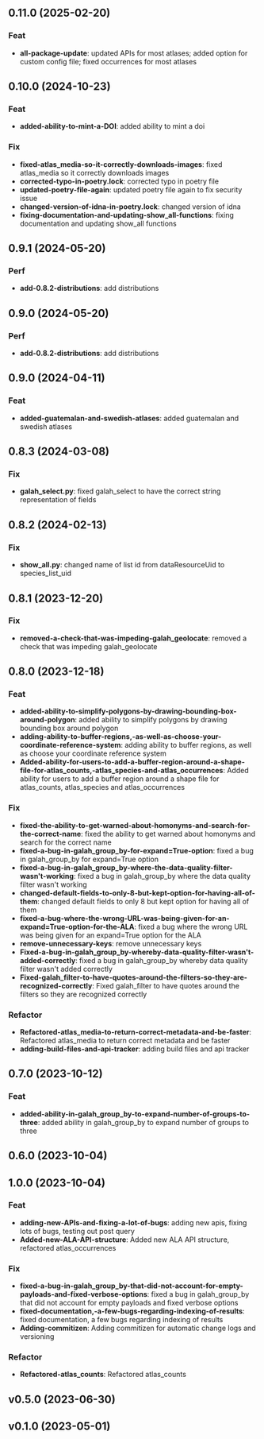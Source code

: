 ## 0.11.0 (2025-02-20)

### Feat

- **all-package-update**: updated APIs for most atlases; added option for custom config file; fixed occurrences for most atlases

## 0.10.0 (2024-10-23)

### Feat

- **added-ability-to-mint-a-DOI**: added ability to mint a doi

### Fix

- **fixed-atlas_media-so-it-correctly-downloads-images**: fixed atlas_media so it correctly downloads images
- **corrected-typo-in-poetry.lock**: corrected typo in poetry file
- **updated-poetry-file-again**: updated poetry file again to fix security issue
- **changed-version-of-idna-in-poetry.lock**: changed version of idna
- **fixing-documentation-and-updating-show_all-functions**: fixing documentation and updating show_all functions

## 0.9.1 (2024-05-20)

### Perf

- **add-0.8.2-distributions**: add distributions

## 0.9.0 (2024-05-20)

### Perf

- **add-0.8.2-distributions**: add distributions

## 0.9.0 (2024-04-11)

### Feat

- **added-guatemalan-and-swedish-atlases**: added guatemalan and swedish atlases

## 0.8.3 (2024-03-08)

### Fix

- **galah_select.py**: fixed galah_select to have the correct string representation of fields

## 0.8.2 (2024-02-13)

### Fix

- **show_all.py**: changed name of list id from dataResourceUid to species_list_uid

## 0.8.1 (2023-12-20)

### Fix

- **removed-a-check-that-was-impeding-galah_geolocate**: removed a check that was impeding galah_geolocate

## 0.8.0 (2023-12-18)

### Feat

- **added-ability-to-simplify-polygons-by-drawing-bounding-box-around-polygon**: added ability to simplify polygons by drawing bounding box around polygon
- **adding-ability-to-buffer-regions,-as-well-as-choose-your-coordinate-reference-system**: adding ability to buffer regions, as well as choose your coordinate reference system
- **Added-ability-for-users-to-add-a-buffer-region-around-a-shape-file-for-atlas_counts,-atlas_species-and-atlas_occurrences**: Added ability for users to add a buffer region around a shape file for atlas_counts, atlas_species and atlas_occurrences

### Fix

- **fixed-the-ability-to-get-warned-about-homonyms-and-search-for-the-correct-name**: fixed the ability to get warned about homonyms and search for the correct name
- **fixed-a-bug-in-galah_group_by-for-expand=True-option**: fixed a bug in galah_group_by for expand=True option
- **fixed-a-bug-in-galah_group_by-where-the-data-quality-filter-wasn't-working**: fixed a bug in galah_group_by where the data quality filter wasn't working
- **changed-default-fields-to-only-8-but-kept-option-for-having-all-of-them**: changed default fields to only 8 but kept option for having all of them
- **fixed-a-bug-where-the-wrong-URL-was-being-given-for-an-expand=True-option-for-the-ALA**: fixed a bug where the wrong URL was being given for an expand=True option for the ALA
- **remove-unnecessary-keys**: remove unnecessary keys
- **Fixed-a-bug-in-galah_group_by-whereby-data-quality-filter-wasn't-added-correctly**: fixed a bug in galah_group_by whereby data quality filter wasn't added correctly
- **Fixed-galah_filter-to-have-quotes-around-the-filters-so-they-are-recognized-correctly**: Fixed galah_filter to have quotes around the filters so they are recognized correctly

### Refactor

- **Refactored-atlas_media-to-return-correct-metadata-and-be-faster**: Refactored atlas_media to return correct metadata and be faster
- **adding-build-files-and-api-tracker**: adding build files and api tracker

## 0.7.0 (2023-10-12)

### Feat

- **added-ability-in-galah_group_by-to-expand-number-of-groups-to-three**: added ability in galah_group_by to expand number of groups to three

## 0.6.0 (2023-10-04)

## 1.0.0 (2023-10-04)

### Feat

- **adding-new-APIs-and-fixing-a-lot-of-bugs**: adding new apis, fixing lots of bugs, testing out post query
- **Added-new-ALA-API-structure**: Added new ALA API structure, refactored atlas_occurrences

### Fix

- **fixed-a-bug-in-galah_group_by-that-did-not-account-for-empty-payloads-and-fixed-verbose-options**: fixed a bug in galah_group_by that did not account for empty payloads and fixed verbose options
- **fixed-documentation,-a-few-bugs-regarding-indexing-of-results**: fixed documentation, a few bugs regarding indexing of results
- **Adding-commitizen**: Adding commitizen for automatic change logs and versioning

### Refactor

- **Refactored-atlas_counts**: Refactored atlas_counts

## v0.5.0 (2023-06-30)

## v0.1.0 (2023-05-01)
